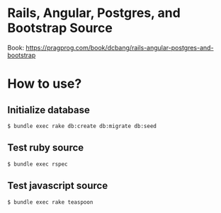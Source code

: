 Rails, Angular, Postgres, and Bootstrap Source
==============================================

Book: https://pragprog.com/book/dcbang/rails-angular-postgres-and-bootstrap

# How to use?

## Initialize database
```
$ bundle exec rake db:create db:migrate db:seed
```
## Test ruby source
```
$ bundle exec rspec
```
## Test javascript source
```
$ bundle exec rake teaspoon
```